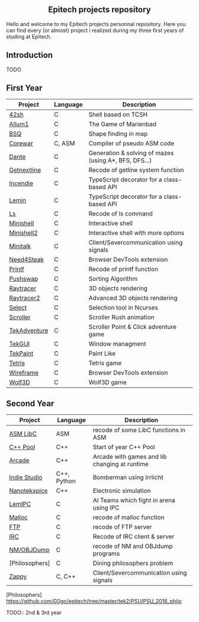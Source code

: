 
<h2 align="center">Epitech projects repository</h2>

Hello and welcome to my Epitech projects personnal repository. Here you can find every (or almost) project i realized during my three first years of studing at Epitech.


## Introduction

TODO

## First Year

| Project | Language | Description |
|---------|----------|-------------|
| [42sh]         |      C      | Shell based on TCSH |
| [Allum1]       |       C     | The Game of Marienbad |
| [BSQ]          |       C     | Shape finding in map |
| [Corewar]      |     C, ASM       | Compiler of pseudo ASM code |
| [Dante]        |      C      | Generation & solving of mazes (using A*, BFS, DFS...) |
| [Getnextline]  |      C      | Recode of getline system function |
| [Incendie]     |    C        | TypeScript decorator for a class-based API |
| [Lemin]        |     C       | TypeScript decorator for a class-based API |
| [Ls]           |     C       | Recode of ls command |
| [Minishell]    |     C       | Interactive shell |
| [Minishell2]   |     C       | Interactive shell with more options |
| [Minitalk]     |     C       | Client/Severcommunication using signals |
| [Need4Steak]   |     C       | Browser DevTools extension |
| [Printf]       |     C       | Recode of printf function |
| [Pushswap]     |     C       | Sorting Algorithm |
| [Raytracer]    |     C       | 3D objects rendering |
| [Raytracer2]   |     C       | Advanced 3D objects rendering |
| [Select]       |      C      | Selection tool in Ncurses |
| [Scroller]     |      C      | Scroller Rush animation |
| [TekAdventure] |       C     | Scroller Point & Click adventure game |
| [TekGUI]       |     C       | Window managment |
| [TekPaint]     |     C       | Paint Like |
| [Tetris]       |      C      | Tetris game |
| [Wireframe]    |     C       | Browser DevTools extension |
| [Wolf3D]       |     C       | Wolf3D game |


[42sh]: https://github.com/G0go/epitech/tree/master/tek1/PSU/PSU_2015_42sh
[Allum1]: https://github.com/G0go/epitech/tree/master/tek1/CPE/CPE_2015_Allum1
[BSQ]: https://github.com/G0go/epitech/tree/master/tek1/CPE/CPE_2015_BSQ
[Corewar]: https://github.com/G0go/epitech/tree/master/tek1/CPE/CPE_2015_corewar
[Dante]: https://github.com/G0go/epitech/tree/master/tek1/IA/dante
[Getnextline]: https://github.com/G0go/epitech/tree/master/tek1/CPE/CPE_2015_getnextline
[Incendie]: https://github.com/G0go/epitech/tree/master/tek1/Graphical/gfx_incendie
[Lemin]: https://github.com/G0go/epitech/tree/master/tek1/CPE/CPE_2015_Lemin
[Ls]: https://github.com/G0go/epitech/tree/master/tek1/PSU/PSU_2015_my_ls
[Minishell]: https://github.com/G0go/epitech/tree/master/tek1/PSU/PSU_2015_minishell1
[Minishell2]: https://github.com/G0go/epitech/tree/master/tek1/PSU/PSU_2015_minishell2
[Minitalk]: https://github.com/G0go/epitech/tree/master/tek1/PSU/PSU_2015_minitalk
[Need4Steak]:  https://github.com/G0go/epitech/tree/master/tek1/CPE/CPE_2015_n4s
[Printf]: https://github.com/G0go/epitech/tree/master/tek1/PSU/PSU_2015_my_printf
[Pushswap]: https://github.com/G0go/epitech/tree/master/tek1/CPE/CPE_2015_Pushswap
[Raytracer]: https://github.com/G0go/epitech/tree/master/tek1/Graphical/gfx_raytracer1
[Raytracer2]: https://github.com/G0go/epitech/tree/master/tek1/Graphical/gfx_raytracer2
[Select]: https://github.com/G0go/epitech/tree/master/tek1/PSU/PSU_2015_my_select
[Scroller]: https://github.com/G0go/epitech/tree/master/tek1/Graphical/gfx_scroller
[TekAdventure]: https://github.com/G0go/epitech/tree/master/tek1/Graphical/gfx_tekadventure
[TekGUI]: https://github.com/G0go/epitech/tree/master/tek1/Graphical/gfx_tekgui
[TekPaint]: https://github.com/G0go/epitech/tree/master/tek1/Graphical/gfx_tekpaint
[Tetris]: https://github.com/G0go/epitech/tree/master/tek1/PSU/PSU_2015_tetris
[Wireframe]: https://github.com/G0go/epitech/tree/master/tek1/Graphical/gfx_fdf2
[Wolf3D]: https://github.com/G0go/epitech/tree/master/tek1/Graphical/gfx_wolf3d


## Second Year

| Project | Language | Description |
|---------|----------|-------------|
| [ASM LibC]         |      ASM      | recode of some LibC functions in ASM |
| [C++ Pool]       |       C++     | Start of year C++ Pool |
| [Arcade]          |       C++     | Arcade with games and lib changing at runtime |
| [Indie Studio]      |     C++, Python       | Bomberman using Irrlicht |
| [Nanotekspice]        |      C++      | Electronic simulation |
| [LemIPC]  |      C      | AI Teams which fight in arena using IPC |
| [Malloc]     |    C        | recode of malloc function |
| [FTP]        |     C       | recode of FTP server |
| [IRC]           |     C       | Recode of IRC client & server |
| [NM/OBJDump]    |     C       | recode of NM and OBJdump programs |
| [Philosophers]   |     C       | Dining philosophers problem |
| [Zappy]     |     C, C++       | Client/Severcommunication using signals |

[ASM LibC]: https://github.com/G0go/epitech/tree/master/tek2/ASM/asm_minilibc
[C++ Pool]: https://github.com/G0go/epitech/tree/master/tek2/C%2B%2B/Pool
[Arcade]: https://github.com/G0go/epitech/tree/master/tek2/C%2B%2B/cpp_arcade
[Indie Studio]: https://github.com/G0go/epitech/tree/master/tek2/C%2B%2B/cpp_indie_studio
[Nanotekspice]: https://github.com/G0go/epitech/tree/master/tek2/C%2B%2B/cpp_nanotekspice
[LemIPC]: https://github.com/G0go/epitech/tree/master/tek2/PSU/PSU_2016_lemipc
[Malloc]: https://github.com/G0go/epitech/tree/master/tek2/PSU/PSU_2016_malloc
[FTP]: https://github.com/G0go/epitech/tree/master/tek2/PSU/PSU_2016_myftp
[IRC]: https://github.com/G0go/epitech/tree/master/tek2/PSU/PSU_2016_myirc
[NM/OBJDump]: https://github.com/G0go/epitech/tree/master/tek2/PSU/PSU_2016_nmobjdump
[Zappy]: https://github.com/G0go/epitech/tree/master/tek2/PSU/PSU_2016_zappy
[Philosophers] https://github.com/G0go/epitech/tree/master/tek2/PSU/PSU_2016_philo



TODO:: 2nd & 3rd year
